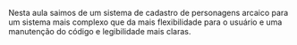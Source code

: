 Nesta aula saimos de um sistema de cadastro de personagens arcaico para
um sistema mais complexo que da mais flexibilidade para o usuário e uma
manutenção do código e legibilidade mais claras.